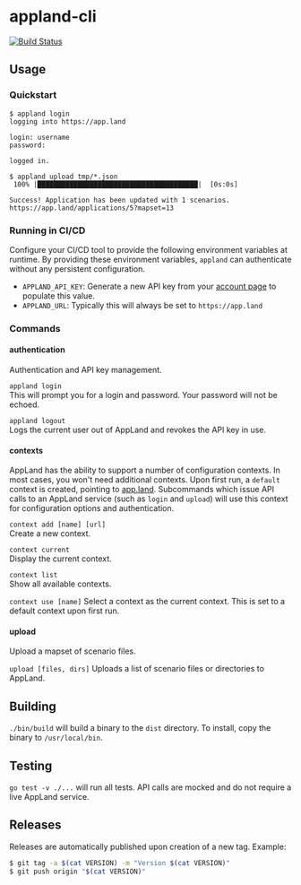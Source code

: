 # appland-cli
[![Build Status](https://travis-ci.com/applandinc/appland.svg?token=oNqy5hPadVE4PUAF9ZWk&branch=master)](https://travis-ci.com/applandinc/appland)

## Usage
### Quickstart
```
$ appland login
logging into https://app.land

login: username
password:

logged in.

$ appland upload tmp/*.json
 100% |████████████████████████████████████████|  [0s:0s]

Success! Application has been updated with 1 scenarios.
https://app.land/applications/5?mapset=13
```

### Running in CI/CD
Configure your CI/CD tool to provide the following environment variables at
runtime. By providing these environment variables, `appland` can authenticate
without any persistent configuration.
- `APPLAND_API_KEY`: Generate a new API key from your [account page](https://app.land/user) to populate this value.
- `APPLAND_URL`: Typically this will always be set to `https://app.land`


### Commands
#### authentication
Authentication and API key management.

`appland login`  
This will prompt you for a login and password. Your password will not be echoed.

`appland logout`  
Logs the current user out of AppLand and revokes the API key in use.

#### contexts
AppLand has the ability to support a number of configuration contexts. In most
cases, you won't need additional contexts. Upon first run, a `default` context
is created, pointing to [app.land](https://app.land). Subcommands which issue
API calls to an AppLand service (such as `login` and `upload`) will use this
context for configuration options and authentication.

`context add [name] [url]`  
Create a new context.

`context current`  
Display the current context.

`context list`  
Show all available contexts.

`context use [name]`
Select a context as the current context. This is set to a default context upon
first run.

#### upload
Upload a mapset of scenario files.

`upload [files, dirs]`
Uploads a list of scenario files or directories to AppLand.

## Building
`./bin/build` will build a binary to the `dist` directory. To install, copy the
binary to `/usr/local/bin`.

## Testing
`go test -v ./...` will run all tests. API calls are mocked and do not require a
live AppLand service.

## Releases
Releases are automatically published upon creation of a new tag.
Example:
```bash
$ git tag -a $(cat VERSION) -m "Version $(cat VERSION)"
$ git push origin "$(cat VERSION)"
```
